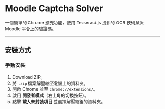   # Moodle Captcha Solver

一個簡單的 Chrome 擴充功能，使用 Tesseract.js 提供的 OCR 技術解決 Moodle 平台上的驗證碼。

---

## 安裝方式

### 手動安裝
1. Download ZIP。
2. 將 `.zip` 檔案解壓縮至電腦上的資料夾。
3. 開啟 Chrome 並至 `chrome://extensions/`。
4. 啟用 **開發者模式**（右上角的切換按鈕）。
5. 點擊 **載入未封裝項目** 並選擇解壓縮後的資料夾。
